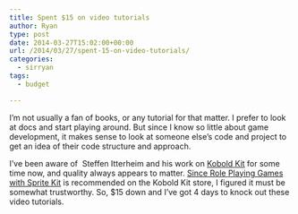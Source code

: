 ```yaml
---
title: Spent $15 on video tutorials
author: Ryan
type: post
date: 2014-03-27T15:02:00+00:00
url: /2014/03/27/spent-15-on-video-tutorials/
categories:
  - sirryan
tags:
  - budget

---
```

I&#8217;m not usually a fan of books, or any tutorial for that matter. I prefer to look at docs and start playing around. But since I know so little about game development, it makes sense to look at someone else&#8217;s code and project to get an idea of their code structure and approach.

<!--more-->

I&#8217;ve been aware of  Steffen Itterheim and his work on <a href="http://koboldkit.com" target="_blank">Kobold Kit</a> for some time now, and quality always appears to matter. <a href="http://cartoonsmartblog.wordpress.com/2013/10/11/role-playing-games-with-sprite-kit/" target="_blank">Since Role Playing Games with Sprite Kit</a> is recommended on the Kobold Kit store, I figured it must be somewhat trustworthy. So, $15 down and I&#8217;ve got 4 days to knock out these video tutorials.